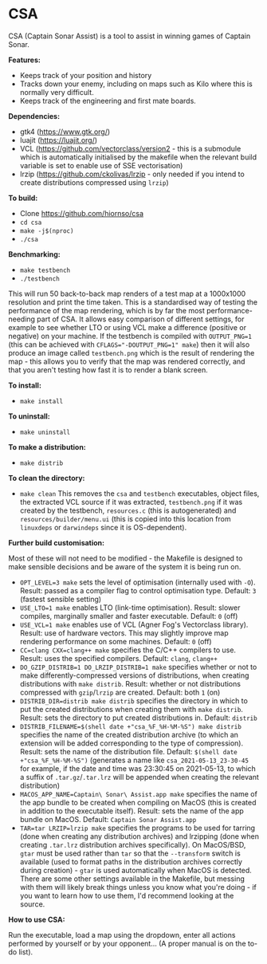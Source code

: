 # CSA
CSA (Captain Sonar Assist) is a tool to assist in winning games of Captain Sonar.

**Features:**
- Keeps track of your position and history
- Tracks down your enemy, including on maps such as Kilo where this is normally very difficult.
- Keeps track of the engineering and first mate boards.

**Dependencies:**
- gtk4 (https://www.gtk.org/)
- luajit (https://luajit.org/)
- VCL (https://github.com/vectorclass/version2 - this is a submodule which is automatically initialised by the makefile when the relevant build variable is set to enable use of SSE vectorisation)
- lrzip (https://github.com/ckolivas/lrzip - only needed if you intend to create distributions compressed using `lrzip`)

**To build:**
- Clone https://github.com/hiornso/csa
- `cd csa`
- `make -j$(nproc)`
- `./csa`

**Benchmarking:**
- `make testbench`
- `./testbench`

This will run 50 back-to-back map renders of a test map at a 1000x1000 resolution and print the time taken. This is a standardised way of testing the performance of the map rendering, which is by far the most performance-needing part of CSA. It allows easy comparison of different settings, for example to see whether LTO or using VCL make a difference (positive or negative) on your machine. If the testbench is compiled with `OUTPUT_PNG=1` (this can be achieved with `CFLAGS="-DOUTPUT_PNG=1" make`) then it will also produce an image called `testbench.png` which is the result of rendering the map - this allows you to verify that the map was rendered correctly, and that you aren't testing how fast it is to render a blank screen.

**To install:**
- `make install`

**To uninstall:**
- `make uninstall`

**To make a distribution:**
- `make distrib`

**To clean the directory:**
- `make clean`
This removes the `csa` and `testbench` executables, object files, the extracted VCL source if it was extracted, `testbench.png` if it was created by the testbench, `resources.c` (this is autogenerated) and `resources/builder/menu.ui` (this is copied into this location from `linuxdeps` or `darwindeps` since it is OS-dependent).

**Further build customisation:**

Most of these will not need to be modified - the Makefile is designed to make sensible decisions and be aware of the system it is being run on.
- `OPT_LEVEL=3 make` sets the level of optimisation (internally used with `-O`). Result: passed as a compiler flag to control optimisation type. Default: `3` (fastest sensible setting)
- `USE_LTO=1 make` enables LTO (link-time optimisation). Result: slower compiles, marginally smaller and faster executable. Default: `0` (off)
- `USE_VCL=1 make` enables use of VCL (Agner Fog's Vectorclass library). Result: use of hardware vectors. This may slightly improve map rendering performance on some machines. Default: `0` (off)
- `CC=clang CXX=clang++ make` specifies the C/C++ compilers to use. Result: uses the specified compilers. Default: `clang`, `clang++`
- `DO_GZIP_DISTRIB=1 DO_LRZIP_DISTRIB=1 make` specifies whether or not to make differently-compressed versions of distributions, when creating distributions with `make distrib`. Result: whether or not distributions compressed with `gzip`/`lrzip` are created. Default: both `1` (on)
- `DISTRIB_DIR=distrib make distrib` specifies the directory in which to put the created distributions when creating them with `make distrib`. Result: sets the directory to put created distributions in. Default: `distrib`
- `DISTRIB_FILENAME=$(shell date +"csa_%F_%H-%M-%S") make distrib` specifies the name of the created distribution archive (to which an extension will be added corresponding to the type of compression). Result: sets the name of the distribution file. Default: `$(shell date +"csa_%F_%H-%M-%S")` (generates a name like `csa_2021-05-13_23-30-45` for example, if the date and time was 23:30:45 on 2021-05-13, to which a suffix of `.tar.gz`/`.tar.lrz` will be appended when creating the relevant distribution)
- `MACOS_APP_NAME=Captain\ Sonar\ Assist.app make` specifies the name of the app bundle to be created when compiling on MacOS (this is created in addition to the executable itself). Result: sets the name of the app bundle on MacOS. Default: `Captain Sonar Assist.app`
- `TAR=tar LRZIP=lrzip make` specifies the programs to be used for tarring (done when creating any distribution archives) and lrzipping (done when creating `.tar.lrz` distribution archives specifically). On MacOS/BSD, `gtar` must be used rather than `tar` so that the `--transform` switch is available (used to format paths in the distribution archives correctly during creation) - `gtar` is used automatically when MacOS is detected.
There are some other settings available in the Makefile, but messing with them will likely break things unless you know what you're doing - if you want to learn how to use them, I'd recommend looking at the source.

**How to use CSA:**

Run the executable, load a map using the dropdown, enter all actions performed by yourself or by your opponent... (A proper manual is on the to-do list).
